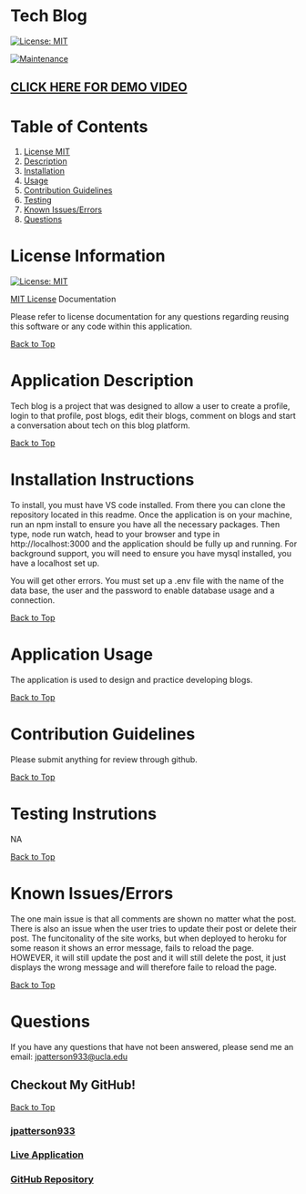 # Tech Blog

[![License: MIT](https://img.shields.io/badge/License-MIT-yellow.svg)](https://opensource.org/licenses/MIT)

[![Maintenance](https://img.shields.io/badge/Maintained%3F-no-red.svg)](https://bitbucket.org/lbesson/ansi-colors)

## [CLICK HERE FOR DEMO VIDEO](https://www.youtube.com/watch?v=ID8xS5c_zVU)

# Table of Contents
1. [License MIT](#license-information)
2. [Description](#application-description)
3. [Installation](#installation-instructions)
4. [Usage](#application-usage)
5. [Contribution Guidelines](#contribution-guidelines)
6. [Testing](#testing-instrutions)
7. [Known Issues/Errors](#known-issues/errors)
8. [Questions](#questions)

# License Information

[![License: MIT](https://img.shields.io/badge/License-MIT-yellow.svg)](https://opensource.org/licenses/MIT)

[MIT License](https://www.mit.edu/~amini/LICENSE.md) Documentation

Please refer to license documentation for any questions regarding reusing 
this software or any code within this application.

[Back to Top](#table-of-contents)

# Application Description

Tech blog is a project that was designed to allow a user to create a profile, login to that profile, post blogs, edit their blogs, comment on blogs and start a conversation about tech on this blog platform.

[Back to Top](#table-of-contents)

# Installation Instructions

To install, you must have VS code installed. From there you can clone the repository located in this readme. Once the application is on your machine, run an npm install to ensure you have all the necessary packages. Then type, node run watch, head to your browser and type in http://localhost:3000 and the application should be fully up and running. For background support, you will need to ensure you have mysql installed, you have a localhost set up.

You will get other errors. You must set up a .env file with the name of the data base, the user and the password to enable database usage and a connection. 

[Back to Top](#table-of-contents)

# Application Usage

The application is used to design and practice developing blogs.

[Back to Top](#table-of-contents)

# Contribution Guidelines

Please submit anything for review through github.

[Back to Top](#table-of-contents)

# Testing Instrutions

NA

[Back to Top](#table-of-contents)

# Known Issues/Errors

The one main issue is that all comments are shown no matter what the post. There is also an issue when the user tries to update their post or delete their post. The funcitonality of the site works, but when deployed to heroku for some reason it shows an error message, fails to reload the page. HOWEVER, it will still update the post and it will still delete the post, it just displays the wrong message and will therefore faile to reload the page. 

[Back to Top](#table-of-contents)

# Questions

If you have any questions that have not been answered, please send me an email: jpatterson933@ucla.edu

## Checkout My GitHub!

[Back to Top](#table-of-contents)

### [jpatterson933](https://github.com/jpatterson933)
### [Live Application](https://fast-lowlands-84430.herokuapp.com/)
### [GitHub Repository](https://github.com/jpatterson933/tech-blog-version-1.0)